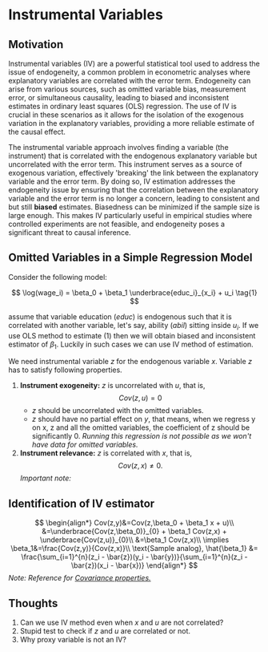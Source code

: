# Instrumental Variables

## Motivation
<div style={{ textAlign: 'justify' }}>
Instrumental variables (IV) are a powerful statistical tool used to address the issue of endogeneity, a common problem in econometric analyses where explanatory variables are correlated with the error term. Endogeneity can arise from various sources, such as omitted variable bias, measurement error, or simultaneous causality, leading to biased and inconsistent estimates in ordinary least squares (OLS) regression. The use of IV is crucial in these scenarios as it allows for the isolation of the exogenous variation in the explanatory variables, providing a more reliable estimate of the causal effect.

The instrumental variable approach involves finding a variable (the instrument) that is correlated with the endogenous explanatory variable but uncorrelated with the error term. This instrument serves as a source of exogenous variation, effectively 'breaking' the link between the explanatory variable and the error term. By doing so, IV estimation addresses the endogeneity issue by ensuring that the correlation between the explanatory variable and the error term is no longer a concern, leading to consistent and but still **biased** estimates. Biasedness can be minimized if the sample size is large enough. This makes IV particularly useful in empirical studies where controlled experiments are not feasible, and endogeneity poses a significant threat to causal inference.
</div>

## Omitted Variables in a Simple Regression Model

Consider the following model:

$$
\log(wage_i) = \beta_0 + \beta_1 \underbrace{educ_i}_{x_i} + u_i \tag{1}
$$

assume that variable education $(educ)$ is endogenous such that it is correlated with another variable, let's say, ability $(abil)$ sitting inside $u_i$. If we use OLS method to estimate $(1)$ then we will obtain biased and inconsistent estimator of $\beta_1$. Luckily in such cases we can use IV method of estimation.

We need instrumental variable $z$ for the endogenous variable $x$. Variable $z$ has to satisfy following properties.
1. **Instrument exogeneity:** $z$ is uncorrelated with $u$, that is,
   $$
   Cov(z,u)=0
   $$
    *   $z$ should be uncorrelated with the omitted variables.
    *   $z$ should have no partial effect on $y$, that means, when we regress y on x, z and all the omitted variables, the coefficient of z should be significantly 0. *Running this regression is not possible as we won't have data for omitted variables.* 
2. **Instrument relevance:** $z$ is correlated with $x$, that is,
   $$
   Cov(z,x)\neq0.
   $$
   *Important note:*

## Identification of IV estimator

$$
\begin{align*}
Cov(z,y)&=Cov(z,\beta_0 + \beta_1 x + u)\\
&=\underbrace{Cov(z,\beta_0)}_{0} + \beta_1 Cov(z,x) + \underbrace{Cov(z,u)}_{0}\\
&=\beta_1 Cov(z,x)\\
\implies \beta_1&=\frac{Cov(z,y)}{Cov(z,x)}\\
\text{Sample analog}, \hat{\beta_1} &= \frac{\sum_{i=1}^{n}(z_i - \bar{z})(y_i - \bar{y})}{\sum_{i=1}^{n}(z_i - \bar{z})(x_i - \bar{x})}
\end{align*}
$$
*Note: Reference for* [*Covariance properties.*](https://macropy.com/Notebooks_Courses/docs/math_stat/Statistics/imp_stats_result#covariance-properties)

## Thoughts
1. Can we use IV method even when $x$ and $u$ are not correlated?
2. Stupid test to check if $z$ and $u$ are correlated or not.
3. Why proxy variable is not an IV?